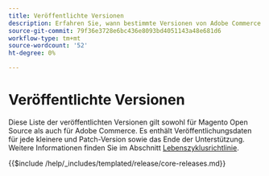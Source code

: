 ```yaml
---
title: Veröffentlichte Versionen
description: Erfahren Sie, wann bestimmte Versionen von Adobe Commerce veröffentlicht wurden.
source-git-commit: 79f36e3728e6bc436e8093bd4051143a48e681d6
workflow-type: tm+mt
source-wordcount: '52'
ht-degree: 0%

---
```



# Veröffentlichte Versionen

Diese Liste der veröffentlichten Versionen gilt sowohl für Magento Open Source als auch für Adobe Commerce. Es enthält Veröffentlichungsdaten für jede kleinere und Patch-Version sowie das Ende der Unterstützung. Weitere Informationen finden Sie im Abschnitt [Lebenszyklusrichtlinie](lifecycle-policy.md).

{{$include /help/_includes/templated/release/core-releases.md}}

